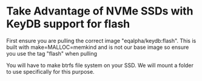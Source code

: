 # Take Advantage of NVMe SSDs with KeyDB support for flash

First ensure you are pulling the correct image "eqalpha/keydb:flash". This is built with make=MALLOC=memkind and is not our base image so ensure you use the tag "flash" when pulling

You will have to make btrfs file system on your SSD. We will mount a folder to use specifically for this purpose.
